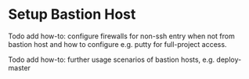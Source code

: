 # Setup Bastion Host

Todo add how-to: configure firewalls for non-ssh entry when not from bastion host and how to configure e.g. putty for full-project access.

Todo add how-to: further usage scenarios of bastion hosts, e.g. deploy-master
